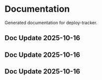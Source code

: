 # Documentation

Generated documentation for deploy-tracker.

## Doc Update 2025-10-16

## Doc Update 2025-10-16

## Doc Update 2025-10-16

